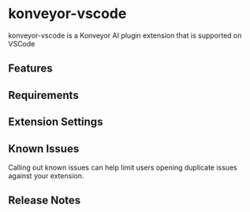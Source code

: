 # konveyor-vscode

konveyor-vscode is a Konveyor AI plugin extension that is supported on VSCode

## Features
<TODO>

## Requirements
<TODO>

## Extension Settings

<TODO>

## Known Issues

Calling out known issues can help limit users opening duplicate issues against your extension.

## Release Notes

<Todo>

